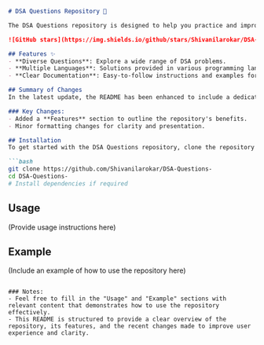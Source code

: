 ```markdown
# DSA Questions Repository 🤖

The DSA Questions repository is designed to help you practice and improve your coding skills through a comprehensive collection of Data Structures and Algorithms (DSA) problems.

![GitHub stars](https://img.shields.io/github/stars/Shivanilarokar/DSA-Questions-.svg?style=social) ![GitHub forks](https://img.shields.io/github/forks/Shivanilarokar/DSA-Questions-.svg?style=social)

## Features ✨
- **Diverse Questions**: Explore a wide range of DSA problems.
- **Multiple Languages**: Solutions provided in various programming languages.
- **Clear Documentation**: Easy-to-follow instructions and examples for each problem.

## Summary of Changes
In the latest update, the README has been enhanced to include a dedicated **Features** section, highlighting the core advantages of the repository. Minor formatting adjustments were made for improved readability.

### Key Changes:
- Added a **Features** section to outline the repository's benefits.
- Minor formatting changes for clarity and presentation.

## Installation
To get started with the DSA Questions repository, clone the repository and install any dependencies if required:

```bash
git clone https://github.com/Shivanilarokar/DSA-Questions-
cd DSA-Questions-
# Install dependencies if required
```

## Usage
(Provide usage instructions here)

## Example
(Include an example of how to use the repository here)
```

### Notes:
- Feel free to fill in the "Usage" and "Example" sections with relevant content that demonstrates how to use the repository effectively.
- This README is structured to provide a clear overview of the repository, its features, and the recent changes made to improve user experience and clarity.